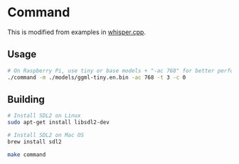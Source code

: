 # Command

This is modified from examples in [whisper.cpp](https://github.com/ggerganov/whisper.cpp).

## Usage

```bash
# On Raspberry Pi, use tiny or base models + "-ac 768" for better performance
./command -m ./models/ggml-tiny.en.bin -ac 768 -t 3 -c 0
```

## Building

```bash
# Install SDL2 on Linux
sudo apt-get install libsdl2-dev

# Install SDL2 on Mac OS
brew install sdl2

make command
```